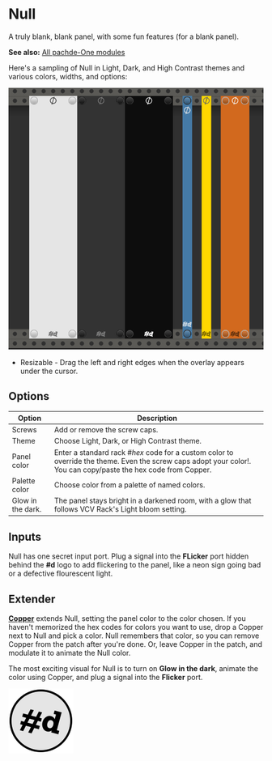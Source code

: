 # Null

A truly blank, blank panel, with some fun features (for a blank panel).

**See also:** [All pachde-One modules](index.md)

Here's a sampling of Null in Light, Dark, and High Contrast themes and various colors, widths, and options:

![Null module with themes, colors, and menu](Null.png)

- Resizable - Drag the left and right edges when the overlay appears under the cursor.


## Options

| Option | Description |
| -- | -- |
| Screws | Add or remove the screw caps. |
| Theme | Choose Light, Dark, or High Contrast theme. |
| Panel color | Enter a standard rack #_hex_ code for a custom color to override the theme. Even the screw caps adopt your color!. You can copy/paste the hex code from Copper. |
| Palette color | Choose color from a palette of named colors. |
| Glow in the dark. | The panel stays bright in a darkened room, with a glow that follows VCV Rack's Light bloom setting. |

## Inputs

Null has one secret input port.
Plug a signal into the **FLicker** port hidden behind the **#d** logo to add flickering to the panel, like a neon sign going bad or a defective flourescent light.

## Extender

**[Copper](copper)** extends Null, setting the panel color to the color chosen.
If you haven't memorized the hex codes for colors you want to use, drop a Copper next to Null and pick a color.
Null remembers that color, so you can remove Copper from the patch after you're done.
Or, leave Copper in the patch, and modulate it to animate the Null color.

The most exciting visual for Null is to turn on **Glow in the dark**, animate the color using Copper, and plug a signal into the **Flicker** port.

![pachde (#d) Logo](Logo.svg)
